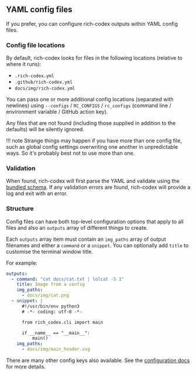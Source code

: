 ## YAML config files

If you prefer, you can configure rich-codex outputs within YAML config files.

### Config file locations

By default, rich-codex looks for files in the following locations (relative to where it runs):

- `.rich-codex.yml`
- `.github/rich-codex.yml`
- `docs/img/rich-codex.yml`

You can pass one or more additional config locations (separated with newlines) using `--configs` / `RC_CONFIGS` / `rc_configs` (command line / environment variable / GitHub action key).

Any files that are not found (including those supplied in addition to the defaults) will be silently ignored.

<!-- prettier-ignore-start -->
!!! note
    Strange things may happen if you have more than one config file, such as global config settings overwriting one another in unpredictable ways.
    So it's probably best not to use more than one.
<!-- prettier-ignore-end -->

### Validation

When found, rich-codex will first parse the YAML and validate using the [bundled schema](https://github.com/ewels/rich-codex/blob/main/config-schema.yml).
If any validation errors are found, rich-codex will provide a log and exit with an error.

### Structure

Config files can have both top-level configuration options that apply to all files and also an `outputs` array of different things to create.

Each `outputs` array item must contain an `img_paths` array of output filenames and either a `command` or a `snippet`.
You can optionally add `title` to customise the terminal window title.

For example:

```yaml
outputs:
  - command: "cat docs/cat.txt | lolcat -S 1"
    title: Image from a config
    img_paths:
      - docs/img/cat.png
  - snippet: |
      #!/usr/bin/env python3
      # -*- coding: utf-8 -*-

      from rich_codex.cli import main

      if __name__ == "__main__":
          main()
    img_paths:
      - docs/img/main_header.svg
```

There are many other config keys also available.
See the [configuration docs](../config/overview.md) for more details.
